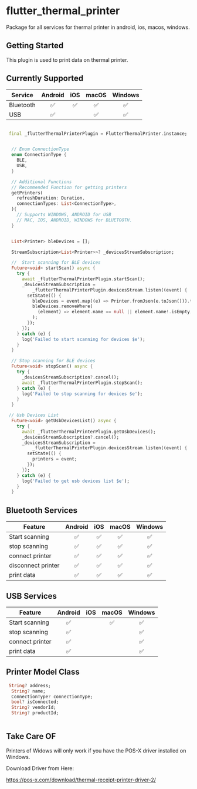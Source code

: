 # flutter_thermal_printer

Package for all services for thermal printer in android, ios, macos, windows.

## Getting Started

This plugin is used to print data on thermal printer.

## Currently Supported

| Service                        | Android | iOS | macOS | Windows |
| ------------------------------ | :-----: | :-: | :---: |:-----:  |
| Bluetooth                      | ✅      | ✅  | ✅    | ✅     |
| USB                            | ✅      |     | ✅    | ✅     |

```dart

 final _flutterThermalPrinterPlugin = FlutterThermalPrinter.instance;


  // Enum ConnectionType
  enum ConnectionType {
    BLE,
    USB,
  }

  // Additional Functions
  // Recommended Function for getting printers
  getPrinters(
    refreshDuration: Duration,
    connectionTypes: List<ConnectionType>,
  ){
    // Supports WINDOWS, ANDROID for USB
    // MAC, IOS, ANDROID, WINDOWS for BLUETOOTH.
  }


  List<Printer> bleDevices = [];

  StreamSubscription<List<Printer>>? _devicesStreamSubscription;

  //  Start scanning for BLE devices
  Future<void> startScan() async {
    try {
      await _flutterThermalPrinterPlugin.startScan();
      _devicesStreamSubscription =
          _flutterThermalPrinterPlugin.devicesStream.listen((event) {
        setState(() {
          bleDevices = event.map((e) => Printer.fromJson(e.toJson())).toList();
          bleDevices.removeWhere(
            (element) => element.name == null || element.name!.isEmpty,
          );
        });
      });
    } catch (e) {
      log('Failed to start scanning for devices $e');
    }
  }

  // Stop scanning for BLE devices
  Future<void> stopScan() async {
    try {
      _devicesStreamSubscription?.cancel();
      await _flutterThermalPrinterPlugin.stopScan();
    } catch (e) {
      log('Failed to stop scanning for devices $e');
    }
  }

 // Usb Devices List
  Future<void> getUsbDevicesList() async {
    try {
      await _flutterThermalPrinterPlugin.getUsbDevices();
      _devicesStreamSubscription?.cancel();
      _devicesStreamSubscription =
          _flutterThermalPrinterPlugin.devicesStream.listen((event) {
        setState(() {
          printers = event;
        });
      });
    } catch (e) {
      log('Failed to get usb devices list $e');
    }
  }
```

## Bluetooth Services

| Feature                        | Android | iOS | macOS | Windows |
| ------------------------------ | :-----: | :-: | :---: |:-----:  |
| Start scanning                 | ✅      | ✅  | ✅    | ✅      |
| stop scanning                  | ✅      | ✅  | ✅    | ✅      |
| connect printer                | ✅      | ✅  | ✅    | ✅      |
| disconnect printer             | ✅      | ✅  | ✅    | ✅      |
| print data                     | ✅      | ✅  | ✅    | ✅      |

## USB Services

| Feature                        | Android | iOS | macOS | Windows |
| ------------------------------ | :-----: | :-: | :---: |:-----:  |
| Start scanning                 | ✅      |     |  ✅   | ✅      |
| stop scanning                  | ✅      |     |       | ✅      |
| connect printer                | ✅      |     |       | ✅      |
| print data                     | ✅      |     |       | ✅      |


## Printer Model Class
```dart
 String? address;
  String? name;
  ConnectionType? connectionType;
  bool? isConnected;
  String? vendorId;
  String? productId;



```

## Take Care OF

Printers of Widows will only work if you have the POS-X driver installed on Windows.

Download Driver from Here:

https://pos-x.com/download/thermal-receipt-printer-driver-2/